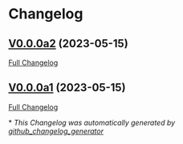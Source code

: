 # Changelog

## [V0.0.0a2](https://github.com/OpenVoiceOS/ovos-PHAL-plugin-shell-companion/tree/V0.0.0a2) (2023-05-15)

[Full Changelog](https://github.com/OpenVoiceOS/ovos-PHAL-plugin-shell-companion/compare/V0.0.0a1...V0.0.0a2)

## [V0.0.0a1](https://github.com/OpenVoiceOS/ovos-PHAL-plugin-shell-companion/tree/V0.0.0a1) (2023-05-15)

[Full Changelog](https://github.com/OpenVoiceOS/ovos-PHAL-plugin-shell-companion/compare/9133c7dde1f0127109549faf6ef1a73e5b5d9c09...V0.0.0a1)



\* *This Changelog was automatically generated by [github_changelog_generator](https://github.com/github-changelog-generator/github-changelog-generator)*
